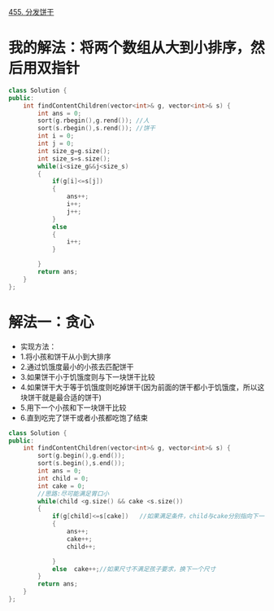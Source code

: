 [455. 分发饼干](https://leetcode-cn.com/problems/assign-cookies/description/)



# 我的解法：将两个数组从大到小排序，然后用双指针

```C++
class Solution {
public:
    int findContentChildren(vector<int>& g, vector<int>& s) {
        int ans = 0;
        sort(g.rbegin(),g.rend()); //人
        sort(s.rbegin(),s.rend()); //饼干
        int i = 0;
        int j = 0;
        int size_g=g.size();
        int size_s=s.size();
        while(i<size_g&&j<size_s)
        {
            if(g[i]<=s[j])
            {
                ans++;
                i++;
                j++;
            }
            else 
            {
                i++;
            }

        }
        return ans;
    }
};
```

# 解法一：贪心
- 实现方法：
- 1.将小孩和饼干从小到大排序
- 2.通过饥饿度最小的小孩去匹配饼干
- 3.如果饼干小于饥饿度则与下一块饼干比较
- 4.如果饼干大于等于饥饿度则吃掉饼干(因为前面的饼干都小于饥饿度，所以这块饼干就是最合适的饼干)
- 5.用下一个小孩和下一块饼干比较
- 6.直到吃完了饼干或者小孩都吃饱了结束



```c++
class Solution {
public:
    int findContentChildren(vector<int>& g, vector<int>& s) {
        sort(g.begin(),g.end());
        sort(s.begin(),s.end());
        int ans = 0;
        int child = 0;
        int cake = 0;
        //思路:尽可能满足胃口小
        while(child <g.size() && cake <s.size())
        {
            if(g[child]<=s[cake])   //如果满足条件，child与cake分别指向下一个
            {
                ans++;
                cake++;
                child++;

            }
            else  cake++;//如果尺寸不满足孩子要求，换下一个尺寸
        }
        return ans;
    }
};


    
```
